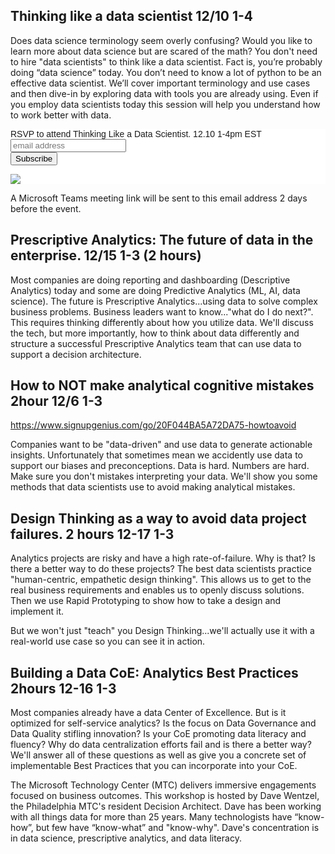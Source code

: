 ## Thinking like a data scientist 12/10 1-4

Does data science terminology seem overly confusing? Would you like to learn more about data science but are scared of the math? You don't need to hire "data scientists" to think like a data scientist.  Fact is, you’re probably doing “data science” today. You don’t need to know a lot of python to be an effective data scientist. We’ll cover important terminology and use cases and then dive-in by exploring data with tools you are already using. Even if you employ data scientists today this session will help you understand how to work better with data.  

<!-- Begin Mailchimp Signup Form -->
<link href="//cdn-images.mailchimp.com/embedcode/slim-10_7_dtp.css" rel="stylesheet" type="text/css">
<style type="text/css">
	#mc_embed_signup{background:#fff; clear:left; font:14px Helvetica,Arial,sans-serif; }
	/* Add your own Mailchimp form style overrides in your site stylesheet or in this style block.
	   We recommend moving this block and the preceding CSS link to the HEAD of your HTML file. */
</style>
<div id="mc_embed_signup">
<form action="https://davewentzel.us20.list-manage.com/subscribe/post?u=342a8debdff4ff5e8fd8bed58&amp;id=463a843152" method="post" id="mc-embedded-subscribe-form" name="mc-embedded-subscribe-form" class="validate" target="_blank" novalidate>
    <div id="mc_embed_signup_scroll">
	<label for="mce-EMAIL">RSVP to attend Thinking Like a Data Scientist. 12.10 1-4pm EST</label>
	<input type="email" value="" name="EMAIL" class="email" id="mce-EMAIL" placeholder="email address" required>
    <!-- real people should not fill this in and expect good things - do not remove this or risk form bot signups-->
    <div style="position: absolute; left: -5000px;" aria-hidden="true"><input type="text" name="b_342a8debdff4ff5e8fd8bed58_463a843152" tabindex="-1" value=""></div>
        <div class="optionalParent">
            <div class="clear foot">
                <input type="submit" value="Subscribe" name="subscribe" id="mc-embedded-subscribe" class="button">
                <p class="brandingLogo"><a href="http://eepurl.com/hNz0Fv" title="Mailchimp - email marketing made easy and fun"><img src="https://eep.io/mc-cdn-images/template_images/branding_logo_text_dark_dtp.svg"></a></p>
            </div>
        </div>
    </div>
</form>
</div>

<!--End mc_embed_signup-->
A Microsoft Teams meeting link will be sent to this email address 2 days before the event.  
## Prescriptive Analytics:  The future of data in the enterprise.   12/15 1-3 (2 hours)

Most companies are doing reporting and dashboarding (Descriptive Analytics) today and some are doing Predictive Analytics (ML, AI, data science).  The future is Prescriptive Analytics...using data to solve complex business problems.  Business leaders want to know..."what do I do next?".  This requires thinking differently about how you utilize data.  We'll discuss the tech, but more importantly, how to think about data differently and structure a successful Prescriptive Analytics team that can use data to support a decision architecture.  


## How to NOT make analytical cognitive mistakes 2hour 12/6 1-3

https://www.signupgenius.com/go/20F044BA5A72DA75-howtoavoid

Companies want to be "data-driven" and use data to generate actionable insights.  Unfortunately that sometimes mean we accidently use data to support our biases and preconceptions.  Data is hard.  Numbers are hard.  Make sure you don't mistakes interpreting your data.  We'll show you some methods that data scientists use to avoid making analytical mistakes. 


## Design Thinking as a way to avoid data project failures. 2 hours 12-17 1-3

Analytics projects are risky and have a high rate-of-failure.  Why is that?  Is there a better way to do these projects?  The best data scientists practice "human-centric, empathetic design thinking".  This allows us to get to the real business requirements and enables us to openly discuss solutions.  Then we use Rapid Prototyping to show how to take a design and implement it.  

But we won't just "teach" you Design Thinking...we'll actually use it with a real-world use case so you can see it in action.


## Building a Data CoE: Analytics Best Practices 2hours 12-16 1-3

Most companies already have a data Center of Excellence.  But is it optimized for self-service analytics?  Is the focus on Data Governance and Data Quality stifling innovation?  Is your CoE promoting data literacy and fluency?  Why do data centralization efforts fail and is there a better way?  We'll answer all of these questions as well as give you a concrete set of implementable Best Practices that you can incorporate into your CoE.  


The Microsoft Technology Center (MTC) delivers immersive engagements focused on business outcomes.  This workshop is hosted by Dave Wentzel, the Philadelphia MTC's resident Decision Architect.  Dave has been working with all things data for more than 25 years.  Many technologists have “know-how”, but few have “know-what” and "know-why". Dave's concentration is in data science, prescriptive analytics, and data literacy. 
